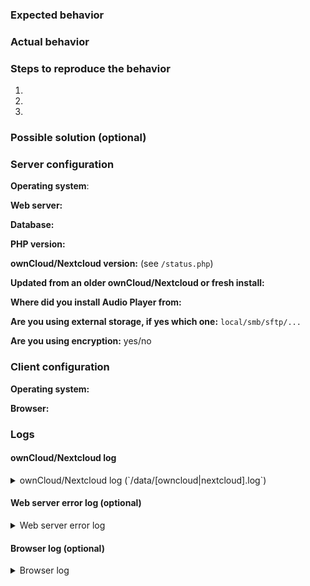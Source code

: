 <!--
This is the issue tracker of Audio Player. Thanks for reporting issues!

To make it possible for us to help you please fill out below information carefully.
--> 
### Expected behavior


### Actual behavior


### Steps to reproduce the behavior
1. 
2. 
3. 

### Possible solution (optional)


### Server configuration
**Operating system**:


**Web server:**


**Database:**


**PHP version:**


**ownCloud/Nextcloud version:** (see `/status.php`)


**Updated from an older ownCloud/Nextcloud or fresh install:**


**Where did you install Audio Player from:**


**Are you using external storage, if yes which one:** `local/smb/sftp/...`


**Are you using encryption:** yes/no


### Client configuration
**Operating system:**


**Browser:**


### Logs
#### ownCloud/Nextcloud log
<details>
<summary>ownCloud/Nextcloud log (`/data/[owncloud|nextcloud].log`)</summary>
```
Insert your ownCloud/Nextcloud log here
```
</details>

#### Web server error log (optional)
<details>
<summary>Web server error log</summary>
```
Insert your webserver log here
```
</details>

#### Browser log (optional)
<details>
<summary>Browser log</summary>
```
Insert your browser log here
```
</details>
